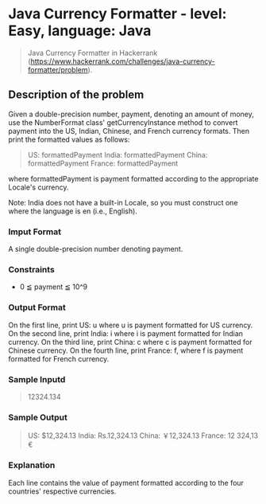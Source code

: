 # Java Currency Formatter - level: Easy, language: Java
> Java Currency Formatter in Hackerrank (https://www.hackerrank.com/challenges/java-currency-formatter/problem).


## Description of the problem
Given a double-precision number, payment, denoting an amount of money, use the NumberFormat class' getCurrencyInstance method to convert payment into the US, Indian, Chinese, and French currency formats. Then print the formatted values as follows:

> US: formattedPayment
> India: formattedPayment
> China: formattedPayment
> France: formattedPayment

where formattedPayment is payment formatted according to the appropriate Locale's currency.

Note: India does not have a built-in Locale, so you must construct one where the language is en (i.e., English).

### Imput Format
A single double-precision number denoting payment.

### Constraints
* 0 ≦ payment ≦ 10^9

### Output Format
On the first line, print US: u where u is payment formatted for US currency.
On the second line, print India: i where i is payment formatted for Indian currency.
On the third line, print China: c where c is payment formatted for Chinese currency.
On the fourth line, print France: f, where f is payment formatted for French currency.

### Sample Inputd
> 12324.134

### Sample Output
> US: $12,324.13
> India: Rs.12,324.13
> China: ￥12,324.13
> France: 12 324,13 €

### Explanation
Each line contains the value of payment formatted according to the four countries' respective currencies.